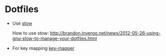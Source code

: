 # Dotfiles

- Use [stow](https://www.gnu.org/software/stow/)

	How to use stow: http://brandon.invergo.net/news/2012-05-26-using-gnu-stow-to-manage-your-dotfiles.html

- For key mapping [key-mapper](https://github.com/sezanzeb/key-mapper)

